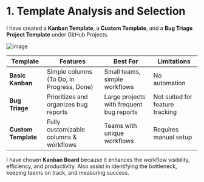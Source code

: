 # 1. Template Analysis and Selection

I have created a **Kanban Template**, a **Custom Template**, and a **Bug Triage Project Template** under GitHub Projects.


![image](https://github.com/user-attachments/assets/7d14e3ab-025e-4802-95c8-5eb68c07dbd7)




| Template            | Features                                              | Best For                                      | Limitations |
|---------------------|-------------------------------------------------------|-----------------------------------------------|-------------|
| **Basic Kanban**    | Simple columns (To Do, In Progress, Done)             | Small teams, simple workflows                | No automation |
| **Bug Triage**      | Prioritizes and organizes bug reports                 | Large projects with frequent bug reports     | Not suited for feature tracking |
| **Custom Template** | Fully customizable columns & workflows                 | Teams with unique workflows                  | Requires manual setup |

I have chosen **Kanban Board** because it enhances the workflow visibility, efficiency, and productivity. Also assist in identifying the bottleneck, keeping teams on track, and measuring success.
